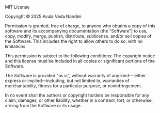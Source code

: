 MIT License

Copyright © 2025 Avula Veda Nandini

Permission is granted, free of charge, to anyone who obtains a copy of this software and its accompanying documentation (the "Software") to use, copy, modify, merge, publish, distribute, sublicense, and/or sell copies of the Software. This includes the right to allow others to do so, with no limitations.

This permission is subject to the following conditions: The copyright notice and this license must be included in all copies or significant portions of the Software.

The Software is provided "as is", without warranty of any kind— either express or implied—including, but not limited to, warranties of merchantability, fitness for a particular purpose, or noninfringement.

In no event shall the authors or copyright holders be responsible for any claim, damages, or other liability, whether in a contract, tort, or otherwise, arising from the Software or its usage.
